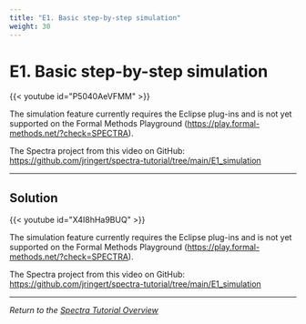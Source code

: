 ```yaml
---
title: "E1. Basic step-by-step simulation"
weight: 30
---
```


# E1. Basic step-by-step simulation

{{< youtube id="P5040AeVFMM" >}}

The simulation feature currently requires the Eclipse plug-ins and is not yet supported on the Formal Methods Playground (https://play.formal-methods.net/?check=SPECTRA).

The Spectra project from this video on GitHub: https://github.com/jringert/spectra-tutorial/tree/main/E1_simulation

---

## Solution

{{< youtube id="X4I8hHa9BUQ" >}}

The simulation feature currently requires the Eclipse plug-ins and is not yet supported on the Formal Methods Playground (https://play.formal-methods.net/?check=SPECTRA).

The Spectra project from this video on GitHub: https://github.com/jringert/spectra-tutorial/tree/main/E1_simulation

---

*Return to the [Spectra Tutorial Overview](/tutorials/spectra/)*
